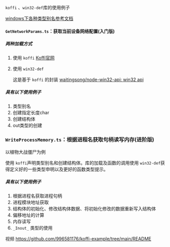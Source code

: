 `koffi`​ 、`win32-def`​库的使用例子

[windows下各种类型别名参考文档](https://learn.microsoft.com/zh-cn/windows/win32/winprog/windows-data-types)

#### `GetNetworkParams.ts`​：获取当前设备网络配置(入门版)

##### 两种加载方式

1. 使用 `koffi`​ [Koffi官网](https://koffi.dev/)
2. 使用 `win32-def`​

    这是基于 `koffi`​ 的封装 [waitingsong/node-win32-api: win32 api](https://github.com/waitingsong/node-win32-api)

##### 具有以下使用例子

1. 类型别名
2. 创建指定长度char
3. 创建结构体
4. out类型的创建

### `WriteProcessMemory.ts`​：根据进程名获取句柄读写内存(进阶版)

以植物大战僵尸为例

使用 `koffi`​ 声明类型别名和创建结构体。库的加载及函数的调用使用 `win32-def`​ 获得定义好的一些类型申明以及更好的函数类型提示。

##### 具有以下使用例子

1. 根据进程名获取进程句柄
2. 进程模块地址获取
3. 结构体的初始化、修改结构体数据、将初始化修改的数据重新写入结构体
4. 偏移地址的计算
5. 内存读写
6. `_Inout_`​ 类型的使用

视频 https://github.com/996581176/koffi-example/tree/main/README
